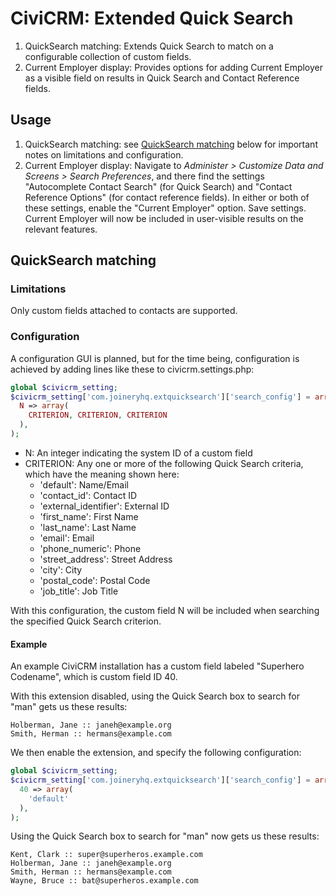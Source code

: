 # CiviCRM: Extended Quick Search

1. QuickSearch matching: Extends Quick Search to match on a configurable collection of custom fields.
2. Current Employer display: Provides options for adding Current Employer as a visible field on results in Quick Search and Contact Reference fields.

## Usage
1. QuickSearch matching: see [QuickSearch matching](#quicksearch-matching) below for important notes on limitations and configuration.
2. Current Employer display: Navigate to _Administer > Customize Data and Screens > Search Preferences_, and there find the settings "Autocomplete Contact Search" (for Quick Search) and "Contact Reference Options" (for contact reference fields). In either or both of these settings, enable the "Current Employer" option. Save settings. Current Employer will now be included in user-visible results on the relevant features.

## QuickSearch matching

### Limitations
Only custom fields attached to contacts are supported.

### Configuration
A configuration GUI is planned, but for the time being, configuration is achieved
by adding lines like these to civicrm.settings.php:

```php
global $civicrm_setting;
$civicrm_setting['com.joineryhq.extquicksearch']['search_config'] = array(
  N => array(
    CRITERION, CRITERION, CRITERION
  ),
);
```

* N: An integer indicating the system ID of a custom field
* CRITERION: Any one or more of the following Quick Search criteria, which have
the meaning shown here:
  * 'default': Name/Email
  * 'contact_id': Contact ID
  * 'external_identifier': External ID
  * 'first_name': First Name
  * 'last_name': Last Name
  * 'email': Email
  * 'phone_numeric': Phone
  * 'street_address': Street Address
  * 'city': City
  * 'postal_code': Postal Code
  * 'job_title': Job Title

With this configuration, the custom field N will be included when searching the
specified Quick Search criterion.

#### Example
An example CiviCRM installation has a custom field labeled "Superhero Codename",
which is custom field ID 40.

With this extension disabled, using the Quick Search box to search for "man" gets
us these results:
```
Holberman, Jane :: janeh@example.org
Smith, Herman :: hermans@example.com
```

We then enable the extension, and specify the following configuration:
```php
global $civicrm_setting;
$civicrm_setting['com.joineryhq.extquicksearch']['search_config'] = array(
  40 => array(
    'default'
  ),
);
```

Using the Quick Search box to search for "man" now gets us these results:
```
Kent, Clark :: super@superheros.example.com
Holberman, Jane :: janeh@example.org
Smith, Herman :: hermans@example.com
Wayne, Bruce :: bat@superheros.example.com
```
